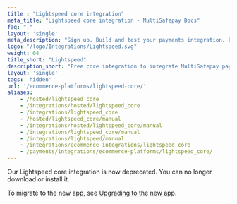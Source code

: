 ```yaml
---
title : "Lightspeed core integration"
meta_title: "Lightspeed core integration - MultiSafepay Docs"
faq: "."
layout: 'single'
meta_description: "Sign up. Build and test your payments integration. Explore our products and services. Use our API Reference, SDKs, and wrappers. Get support."
logo: "/logo/Integrations/Lightspeed.svg"
weight: 04
title_short: "Lightspeed"
description_short: "Free core integration to integrate MultiSafepay payment solutions into your Lightspeed webshop "
layout: 'single'
tags: 'hidden'
url: '/ecommerce-platforms/lightspeed-core/'
aliases: 
    - /hosted/lightspeed_core
    - /integrations/hosted/lightspeed_core
    - /integrations/lightspeed_core
    - /hosted/lightspeed_core/manual
    - /integrations/hosted/lightspeed_core/manual
    - /integrations/lightspeed_core/manual
    - /integrations/lightspeed/manual
    - /integrations/ecommerce-integrations/lightspeed_core
    - /payments/integrations/ecommerce-platforms/lightspeed_core/
---
```


Our Lightspeed core integration is now deprecated. You can no longer download or install it. 

To migrate to the new app, see [Upgrading to the new app](/payments/integrations/ecommerce-platforms/lightspeed_app/faq/upgrading-to-new-app/).

